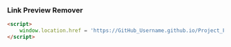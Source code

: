 

### Link Preview Remover



``` html
<script>
    window.location.href = 'https://GitHub_Username.github.io/Project_Folder/File.html';
</script>
```